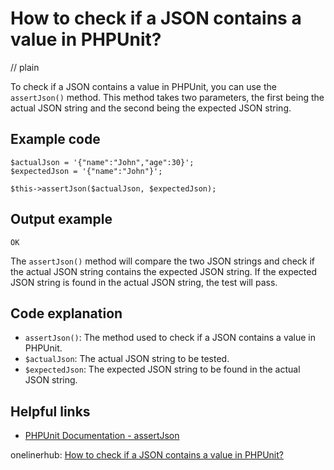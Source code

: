 # How to check if a JSON contains a value in PHPUnit?
// plain

To check if a JSON contains a value in PHPUnit, you can use the `assertJson()` method. This method takes two parameters, the first being the actual JSON string and the second being the expected JSON string.

## Example code

```
$actualJson = '{"name":"John","age":30}';
$expectedJson = '{"name":"John"}';

$this->assertJson($actualJson, $expectedJson);
```

## Output example

```
OK
```

The `assertJson()` method will compare the two JSON strings and check if the actual JSON string contains the expected JSON string. If the expected JSON string is found in the actual JSON string, the test will pass.

## Code explanation

- `assertJson()`: The method used to check if a JSON contains a value in PHPUnit.
- `$actualJson`: The actual JSON string to be tested.
- `$expectedJson`: The expected JSON string to be found in the actual JSON string.

## Helpful links
- [PHPUnit Documentation - assertJson](https://phpunit.readthedocs.io/en/9.2/assertions.html#assertjson)

onelinerhub: [How to check if a JSON contains a value in PHPUnit?](https://onelinerhub.com/phpunit/how-to-check-if-a-json-contains-a-value-in-phpunit)